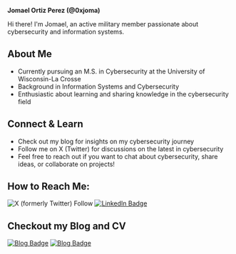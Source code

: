 **Jomael Ortiz Perez (@0xjoma)**

Hi there! I'm Jomael, an active military member passionate about cybersecurity and information systems.

## About Me

* Currently pursuing an M.S. in Cybersecurity at the University of Wisconsin-La Crosse
* Background in Information Systems and Cybersecurity
* Enthusiastic about learning and sharing knowledge in the cybersecurity field

## Connect & Learn

* Check out my blog for insights on my cybersecurity journey
* Follow me on X (Twitter) for discussions on the latest in cybersecurity
* Feel free to reach out if you want to chat about cybersecurity, share ideas, or collaborate on projects!

## How to Reach Me:

![X (formerly Twitter) Follow](https://img.shields.io/twitter/follow/0xjoma) 
[![LinkedIn Badge](https://img.shields.io/badge/LinkedIn-Profile-blue)](https://www.linkedin.com/in/jomael-ortiz-perez-1384ba27b/)

## Checkout my Blog and CV

[![Blog Badge](https://img.shields.io/badge/Blog-Visit-brightgreen)](https://0xjoma.github.io/)
[![Blog Badge](https://img.shields.io/badge/CV-Visit-brightgreen)](https://jomaelortizperez.com//)
